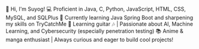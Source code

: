 👋 Hi, I'm Suyog!
💻 Proficient in Java, C, Python, JavaScript, HTML, CSS, MySQL, and SQLPlus
🚀 Currently learning Java Spring Boot and sharpening my skills on TryCatchMe
🎸 Learning guitar 🎶 | Passionate about AI, Machine Learning, and Cybersecurity (especially penetration testing)
📚 Anime & manga enthusiast | Always curious and eager to build cool projects!
